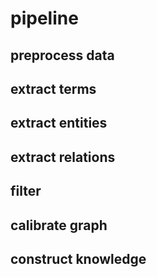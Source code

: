 # pipeline

## preprocess data

## extract terms

## extract entities

## extract relations

## filter

## calibrate graph

## construct knowledge
